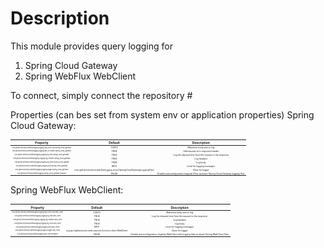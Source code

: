 # Description

This module provides query logging for

1) Spring Cloud Gateway
2) Spring WebFlux WebClient

To connect, simply connect the repository #

Properties (can bes set from system env or application properties)
Spring Cloud Gateway:
<style scoped>
table {
  font-size: 5px;
}
</style>

|                                                          Property                                                          |                                             Default                                             |                                                  Description                                                  |
|:--------------------------------------------------------------------------------------------------------------------------:|:-----------------------------------------------------------------------------------------------:|:-------------------------------------------------------------------------------------------------------------:|
| <sub><sup><sub><sup>com.github.breninsul.webfluxlogging.logging.max_body_size.spring_cloud_gateway</sup></sub></sup></sub> | <sub><sup>                                  10000                                  </sup></sub> | <sub><sup>                               Maximum body size to log                                </sup></sub> |
| <sub><sup><sub><sup>com.github.breninsul.webfluxlogging.logging.add_id_header.spring_cloud_gateway</sup></sub></sup></sub> | <sub><sup>                                  TRUE                                   </sup></sub> | <sub><sup>                           Add request id to response header                           </sup></sub> |
| <sub><sup><sub><sup> com.github.breninsul.webfluxlogging.logging.log_time.spring_cloud_gateway    </sup></sub></sup></sub> | <sub><sup>                                  TRUE                                   </sup></sub> | <sub><sup>                 Log the elapsed time from the request to the response                 </sup></sub> |
| <sub><sup><sub><sup>com.github.breninsul.webfluxlogging.logging.log_headers.spring_cloud_gateway  </sup></sub></sup></sub> | <sub><sup>                                  TRUE                                   </sup></sub> | <sub><sup>                                      Log headers                                      </sup></sub> |
| <sub><sup><sub><sup>  com.github.breninsul.webfluxlogging.logging.log_body.spring_cloud_gatewa    </sup></sub></sup></sub> | <sub><sup>                                  TRUE                                   </sup></sub> | <sub><sup>                                       Log body                                        </sup></sub> |
| <sub><sup><sub><sup>   com.github.breninsul.webfluxlogging.logging.level.spring_cloud_gateway     </sup></sub></sup></sub> | <sub><sup>                                  INFO                                   </sup></sub> | <sub><sup>                              Level for logging messages                               </sup></sub> |
| <sub><sup><sub><sup>  com.github.breninsul.webfluxlogging.logging.logger.spring_cloud_gateway     </sup></sub></sup></sub> | <sub><sup>com.github.breninsul.webfluxlogging.cloud.SpringCloudGatewayLoggingFilter</sup></sub> | <sub><sup>                                   Class for logger                                    </sup></sub> |
| <sub><sup><sub><sup>     com.github.breninsul.webfluxlogging.spring_cloud_gateway.disabled        </sup></sub></sup></sub> | <sub><sup>                                  FALSE                                  </sup></sub> | <sub><sup>Disable autoconfiguration (register Filter as bean) Spring Cloud Gateway logging filter</sup></sub> |

Spring WebFlux WebClient:

|                                                      Property                                                       |                                     Default                                      |                                                         Description                                                         |
|:-------------------------------------------------------------------------------------------------------------------:|:--------------------------------------------------------------------------------:|:---------------------------------------------------------------------------------------------------------------------------:|
| <sub><sup><sub><sup>com.github.breninsul.webfluxlogging.logging.max_body_size.web_client  </sup></sub></sup></sub>  | <sub><sup>                         10000                            </sup></sub> | <sub><sup>                                      Maximum body size to log                                      </sup></sub>  |
| <sub><sup><sub><sup>com.github.breninsul.webfluxlogging.logging.log_time.web_client       </sup></sub></sup></sub>  | <sub><sup>                          TRUE                            </sup></sub> | <sub><sup>                       Log the elapsed time from the request to the response                        </sup></sub>  |
| <sub><sup><sub><sup>com.github.breninsul.webfluxlogging.logging.log_headers.web_client    </sup></sub></sup></sub>  | <sub><sup>                          TRUE                            </sup></sub> | <sub><sup>                                            Log headers                                              </sup></sub> |
| <sub><sup><sub><sup>com.github.breninsul.webfluxlogging.logging.log_body.web_client       </sup></sub></sup></sub>  | <sub><sup>                          TRUE                            </sup></sub> | <sub><sup>                                              Log body                                              </sup></sub>  |
| <sub><sup><sub><sup>com.github.breninsul.webfluxlogging.logging.level.web_client          </sup></sub></sup></sub>  | <sub><sup>                          INFO                            </sup></sub> | <sub><sup>                                     Level for logging messages                                     </sup></sub>  |
| <sub><sup><sub><sup>com.github.breninsul.webfluxlogging.logging.logger.web_client         </sup></sub></sup></sub>  | <sub><sup>org.springframework.web.reactive.function.client.WebClient</sup></sub> | <sub><sup>                                          Class for logger                                          </sup></sub>  |
| <sub><sup><sub><sup>com.github.breninsul.webfluxlogging.web_client.disabled               </sup></sub></sup></sub>  | <sub><sup>                         FALSE                            </sup></sub> | <sub><sup> Disable autoconfiguration (register WebClient with logging filter as bean) Spring WebClient filter </sup></sub>  |

